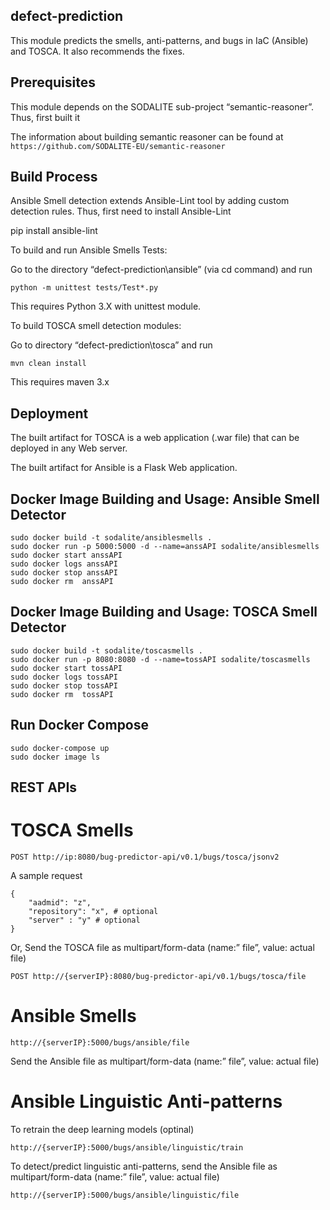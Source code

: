 ## defect-prediction

This module predicts the smells, anti-patterns, and bugs in IaC (Ansible) and TOSCA. It also recommends the fixes. 

## Prerequisites
This module depends on the SODALITE sub-project “semantic-reasoner”. Thus, first built it

The information about building semantic reasoner can be found at
 ` https://github.com/SODALITE-EU/semantic-reasoner `

## Build Process 

Ansible Smell detection extends Ansible-Lint tool by adding custom detection rules. Thus, first need to install Ansible-Lint

pip install ansible-lint

To build and run Ansible Smells Tests:
 
Go to the directory “defect-prediction\ansible” (via cd command) and run

```
python -m unittest tests/Test*.py

```
This requires Python 3.X with unittest module.
 
To build TOSCA smell detection modules:

Go to directory “defect-prediction\tosca” and run

```
mvn clean install 

```
This requires maven 3.x 

## Deployment

The built artifact for TOSCA is a web application (.war file) that can be deployed in any Web server. 

The built artifact for Ansible is a Flask Web application.

## Docker Image Building and Usage: Ansible Smell Detector 
```
sudo docker build -t sodalite/ansiblesmells .
sudo docker run -p 5000:5000 -d --name=anssAPI sodalite/ansiblesmells
sudo docker start anssAPI
sudo docker logs anssAPI
sudo docker stop anssAPI
sudo docker rm  anssAPI
```

## Docker Image Building and Usage: TOSCA Smell Detector 
```
sudo docker build -t sodalite/toscasmells .
sudo docker run -p 8080:8080 -d --name=tossAPI sodalite/toscasmells
sudo docker start tossAPI
sudo docker logs tossAPI
sudo docker stop tossAPI
sudo docker rm  tossAPI
```
## Run Docker Compose

```
sudo docker-compose up
sudo docker image ls
```

## REST APIs

# TOSCA Smells

```
POST http://ip:8080/bug-predictor-api/v0.1/bugs/tosca/jsonv2
```
A sample request
```
{
	"aadmid": "z",
	"repository": "x", # optional
	"server" : "y" # optional
}
```

Or, Send the TOSCA file as multipart/form-data (name:” file”, value: actual file)

```
POST http://{serverIP}:8080/bug-predictor-api/v0.1/bugs/tosca/file
```


# Ansible Smells 
```
http://{serverIP}:5000/bugs/ansible/file
```
Send the Ansible file as multipart/form-data (name:” file”, value: actual file)

# Ansible Linguistic Anti-patterns

To retrain the deep learning models (optinal)

```
http://{serverIP}:5000/bugs/ansible/linguistic/train
```

To detect/predict linguistic anti-patterns, send the Ansible file as multipart/form-data (name:” file”, value: actual file)

```
http://{serverIP}:5000/bugs/ansible/linguistic/file
```
 
